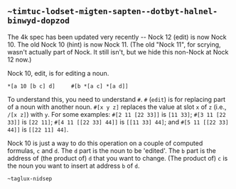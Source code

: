## `~timtuc-lodset-migten-sapten--dotbyt-halnel-binwyd-dopzod`
The 4k spec has been updated very recently -- Nock 12 (edit) is now Nock 10.  The old Nock 10 (hint) is now Nock 11.  (The old "Nock 11", for scrying, wasn't actually part of Nock.  It still isn't, but we hide this non-Nock at Nock 12 now.)

Nock 10, edit, is for editing a noun.

```
*[a 10 [b c] d]     #[b *[a c] *[a d]]
```

To understand this, you need to understand `#`.  `#` (`edit`) is for replacing part of a noun with another noun. `#[x y z]` replaces the value at slot `x` of `z` (i.e., `/[x z]`) with `y`. For some examples: `#[2 11 [22 33]]` is `[11 33]`; `#[3 11 [22 33]]` is `[22 11]`; `#[4 11 [[22 33] 44]]` is `[[11 33] 44]`; and `#[5 11 [[22 33] 44]]` is `[[22 11] 44]`.

Nock 10 is just a way to do this operation on a couple of computed formulas, `c` and `d`.   The `d` part is the noun to be 'edited'.  The `b` part is the address of (the product of) `d` that you want to change.  (The product of) `c` is the noun you want to insert at address `b` of `d`.

`~taglux-nidsep`